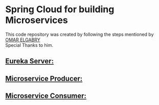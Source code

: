 # Spring Cloud for building Microservices
This code repository was created by following the steps mentioned by [OMAR ELGABRY](https://medium.com/omarelgabrys-blog/microservices-with-spring-boot-creating-our-microserivces-gateway-part-2-31f8aa6b215b)
<br>
Special Thanks to him.

## [Eureka Server:](ms-eureka-server/README.md#eureka-server) 
## [Microservice Producer:](ms-producer/README.md#microservice-producer)
## [Microservice Consumer:](ms-consumer/README.md#microservice-consumer)


